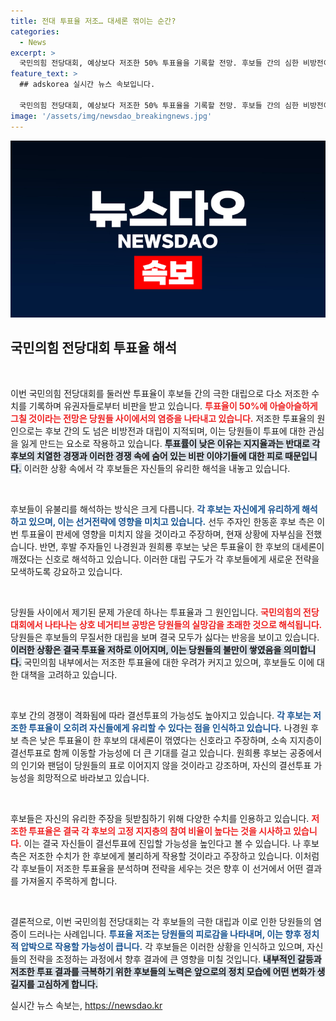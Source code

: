 ```yaml
---
title: 전대 투표율 저조… 대세론 꺾이는 순간?
categories:
  - News
excerpt: >
  국민의힘 전당대회, 예상보다 저조한 50% 투표율을 기록할 전망. 후보들 간의 심한 비방전이 당원들 지치게 해 불참으로 이어진 결과라는 분석. 최종 결과에서의 대반전 가능성도 점쳐진다.
feature_text: >
  ## adskorea 실시간 뉴스 속보입니다.

  국민의힘 전당대회, 예상보다 저조한 50% 투표율을 기록할 전망. 후보들 간의 심한 비방전이 당원들 지치게 해 불참으로 이어진 결과라는 분석. 최종 결과에서의 대반전 가능성도 점쳐진다.
image: '/assets/img/newsdao_breakingnews.jpg'
---
```


<p><img src="/assets/img/newsdao_breakingnews.jpg" alt="adskorea 속보" /></p>

<h2 data-ke-size="size26">국민의힘 전당대회 투표율 해석</h2>

<p data-ke-size="size16">&nbsp;</p>

<p>이번 국민의힘 전당대회를 둘러싼 투표율이 후보들 간의 극한 대립으로 다소 저조한 수치를 기록하며 유권자들로부터 비판을 받고 있습니다. <b><span style="color: #ee2323;">투표율이 50%에 아슬아슬하게 그칠 것이라는 전망은 당원들 사이에서의 염증을 나타내고 있습니다.</span></b> 저조한 투표율의 원인으로는 후보 간의 도 넘은 비방전과 대립이 지적되며, 이는 당원들이 투표에 대한 관심을 잃게 만드는 요소로 작용하고 있습니다. <b><span style="background-color: #21538527;">투표률이 낮은 이유는 지지율과는 반대로 각 후보의 치열한 경쟁과 이러한 경쟁 속에 숨어 있는 비판 이야기들에 대한 피로 때문입니다.</span></b> 이러한 상황 속에서 각 후보들은 자신들의 유리한 해석을 내놓고 있습니다. </p>

<p data-ke-size="size16">&nbsp;</p>

<p>후보들이 유불리를 해석하는 방식은 크게 다릅니다. <b><span style="color: #1a5490;">각 후보는 자신에게 유리하게 해석하고 있으며, 이는 선거전략에 영향을 미치고 있습니다.</span></b> 선두 주자인 한동훈 후보 측은 이번 투표율이 판세에 영향을 미치지 않을 것이라고 주장하며, 현재 상황에 자부심을 전했습니다. 반면, 후발 주자들인 나경원과 원희룡 후보는 낮은 투표율이 한 후보의 대세론이 깨졌다는 신호로 해석하고 있습니다. 이러한 대립 구도가 각 후보들에게 새로운 전략을 모색하도록 강요하고 있습니다.</p>

<p data-ke-size="size16">&nbsp;</p>

<p>당원들 사이에서 제기된 문제 가운데 하나는 투표율과 그 원인입니다. <b><span style="color: #ee2323;">국민의힘의 전당대회에서 나타나는 상호 네거티브 공방은 당원들의 실망감을 초래한 것으로 해석됩니다.</span></b> 당원들은 후보들의 무질서한 대립을 보며 결국 모두가 싫다는 반응을 보이고 있습니다. <b><span style="background-color: #21538527;">이러한 상황은 결국 투표율 저하로 이어지며, 이는 당원들의 불만이 쌓였음을 의미합니다.</span></b> 국민의힘 내부에서는 저조한 투표율에 대한 우려가 커지고 있으며, 후보들도 이에 대한 대책을 고려하고 있습니다.</p>

<p data-ke-size="size16">&nbsp;</p>

<p>후보 간의 경쟁이 격화됨에 따라 결선투표의 가능성도 높아지고 있습니다. <b><span style="color: #1a5490;">각 후보는 저조한 투표율이 오히려 자신들에게 유리할 수 있다는 점을 인식하고 있습니다.</span></b> 나경원 후보 측은 낮은 투표율이 한 후보의 대세론이 꺾였다는 신호라고 주장하며, 소속 지지층이 결선투표로 함께 이동할 가능성에 더 큰 기대를 걸고 있습니다. 원희룡 후보는 공중에서의 인기와 팬덤이 당원들의 표로 이어지지 않을 것이라고 강조하며, 자신의 결선투표 가능성을 희망적으로 바라보고 있습니다.</p>

<p data-ke-size="size16">&nbsp;</p>

<p>후보들은 자신의 유리한 주장을 뒷받침하기 위해 다양한 수치를 인용하고 있습니다. <b><span style="color: #ee2323;">저조한 투표율은 결국 각 후보의 고정 지지층의 참여 비율이 높다는 것을 시사하고 있습니다.</span></b> 이는 결국 자신들이 결선투표에 진입할 가능성을 높인다고 볼 수 있습니다. 나 후보 측은 저조한 수치가 한 후보에게 불리하게 작용할 것이라고 주장하고 있습니다. 이처럼 각 후보들이 저조한 투표율을 분석하며 전략을 세우는 것은 향후 이 선거에서 어떤 결과를 가져올지 주목하게 합니다.</p>

<p data-ke-size="size16">&nbsp;</p>

<p>결론적으로, 이번 국민의힘 전당대회는 각 후보들의 극한 대립과 이로 인한 당원들의 염증이 드러나는 사례입니다. <b><span style="color: #1a5490;">투표율 저조는 당원들의 피로감을 나타내며, 이는 향후 정치적 압박으로 작용할 가능성이 큽니다.</span></b> 각 후보들은 이러한 상황을 인식하고 있으며, 자신들의 전략을 조정하는 과정에서 향후 결과에 큰 영향을 미칠 것입니다. <b><span style="background-color: #21538527;">내부적인 갈등과 저조한 투표 결과를 극복하기 위한 후보들의 노력은 앞으로의 정치 모습에 어떤 변화가 생길지를 고심하게 합니다.</span></b></p>
실시간 뉴스 속보는, <a href="https://newsdao.kr" rel="dofollow">https://newsdao.kr</a>


